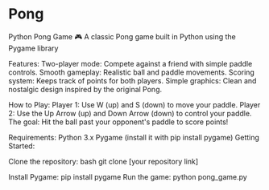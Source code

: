 # Pong
Python Pong Game 🎮
A classic Pong game built in Python using the Pygame library

Features:
Two-player mode: Compete against a friend with simple paddle controls.
Smooth gameplay: Realistic ball and paddle movements.
Scoring system: Keeps track of points for both players.
Simple graphics: Clean and nostalgic design inspired by the original Pong.

How to Play:
Player 1: Use W (up) and S (down) to move your paddle.
Player 2: Use the Up Arrow (up) and Down Arrow (down) to control your paddle.
The goal: Hit the ball past your opponent's paddle to score points!

Requirements:
Python 3.x
Pygame (install it with pip install pygame)
Getting Started:

Clone the repository:
bash
git clone [your repository link]

Install Pygame:
pip install pygame
Run the game:
python pong_game.py
